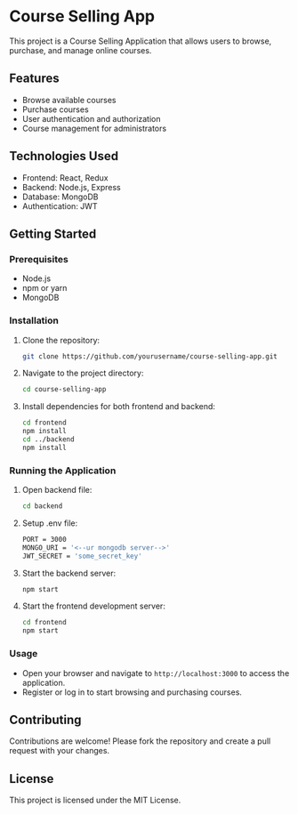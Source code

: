 # Course Selling App

This project is a Course Selling Application that allows users to browse, purchase, and manage online courses.

## Features

- Browse available courses
- Purchase courses
- User authentication and authorization
- Course management for administrators

## Technologies Used

- Frontend: React, Redux
- Backend: Node.js, Express
- Database: MongoDB
- Authentication: JWT

## Getting Started

### Prerequisites

- Node.js
- npm or yarn
- MongoDB

### Installation

1. Clone the repository:
    ```bash
    git clone https://github.com/yourusername/course-selling-app.git
    ```
2. Navigate to the project directory:
    ```bash
    cd course-selling-app
    ```
3. Install dependencies for both frontend and backend:
    ```bash
    cd frontend
    npm install
    cd ../backend
    npm install
    ```

### Running the Application

1. Open backend file:
    ```bash
    cd backend
    ```
2. Setup .env file:
    ```bash
    PORT = 3000
    MONGO_URI = '<--ur mongodb server-->'    
    JWT_SECRET = 'some_secret_key' 
    ```

3. Start the backend server:
    ```bash    
    npm start
    ```
4. Start the frontend development server:
    ```bash
    cd frontend
    npm start
    ```

### Usage

- Open your browser and navigate to `http://localhost:3000` to access the application.
- Register or log in to start browsing and purchasing courses.

## Contributing

Contributions are welcome! Please fork the repository and create a pull request with your changes.

## License

This project is licensed under the MIT License.
